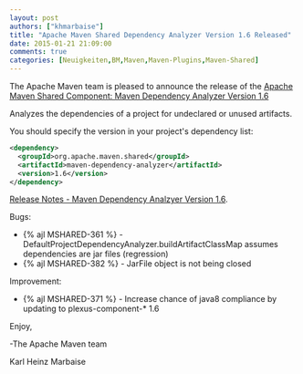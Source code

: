 ```yaml
---
layout: post
authors: ["khmarbaise"]
title: "Apache Maven Shared Dependency Analyzer Version 1.6 Released"
date: 2015-01-21 21:09:00
comments: true
categories: [Neuigkeiten,BM,Maven,Maven-Plugins,Maven-Shared]
---
```

The Apache Maven team is pleased to announce the release of the 
[Apache Maven Shared Component: Maven Dependency Analyzer Version 1.6](https://maven.apache.org/shared/maven-dependency-analyzer/)

Analyzes the dependencies of a project for undeclared or unused artifacts.

You should specify the version in your project's dependency list:

``` xml
<dependency>
  <groupId>org.apache.maven.shared</groupId>
  <artifactId>maven-dependency-analyzer</artifactId>
  <version>1.6</version>
</dependency>
```

<!-- more -->

[Release Notes - Maven Dependency Analzyer Version 1.6](https://issues.apache.org/jira/secure/ReleaseNote.jspa?projectId=12317922&version=12331495).


Bugs:

 * {% ajl MSHARED-361 %} - DefaultProjectDependencyAnalyzer.buildArtifactClassMap assumes dependencies are jar files (regression)
 * {% ajl MSHARED-382 %} - JarFile object is not being closed

Improvement:

 * {% ajl MSHARED-371 %} - Increase chance of java8 compliance by updating to plexus-component-* 1.6


Enjoy,

-The Apache Maven team

Karl Heinz Marbaise
